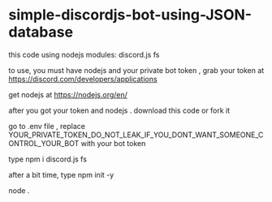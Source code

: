 # simple-discordjs-bot-using-JSON-database
this code using nodejs
modules:
discord.js
fs

to use, you must have nodejs and your private bot token , grab your token at https://discord.com/developers/applications

get nodejs at https://nodejs.org/en/

after you got your token and nodejs . download this code or fork it

go to .env file , replace YOUR_PRIVATE_TOKEN_DO_NOT_LEAK_IF_YOU_DONT_WANT_SOMEONE_CONTROL_YOUR_BOT with your bot token

type npm i discord.js fs

after a bit time, type npm init -y

node .
